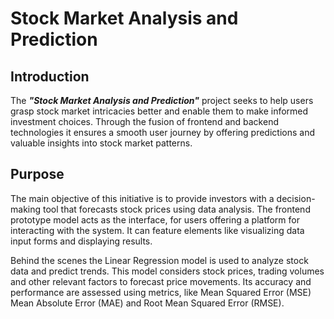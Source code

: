 <h1>Stock Market Analysis and Prediction</h1>

<h2>Introduction</h2>

<p>
  The <i><b>"Stock Market Analysis and Prediction"</b></i> project seeks to help users grasp stock market intricacies better and enable them to make informed investment choices. Through the fusion of frontend and backend technologies it ensures a smooth user journey by offering predictions and valuable insights into stock market patterns.  
</p>

<h2>Purpose</h2>

<p>
The main objective of this initiative is to provide investors with a decision-making tool that forecasts stock prices using data analysis. The frontend prototype model acts as the interface, for users offering a platform for interacting with the system. It can feature elements like visualizing data input forms and displaying results.
</p>

<p>
Behind the scenes the Linear Regression model is used to analyze stock data and predict trends. This model considers stock prices, trading volumes and other relevant factors to forecast price movements. Its accuracy and performance are assessed using metrics, like Mean Squared Error (MSE) Mean Absolute Error (MAE) and Root Mean Squared Error (RMSE).
</p>

